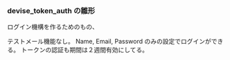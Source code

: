 ### devise_token_auth の雛形

ログイン機構を作るためのもの、

テストメール機能なし。
Name, Email, Password のみの設定でログインができる。
トークンの認証も期間は２週間有効にしてる。

